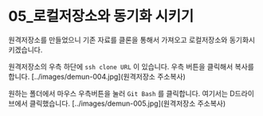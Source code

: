 # 05_로컬저장소와 동기화 시키기
원격저장소를 만들었으니 기존 자료를 클론을 통해서 가져오고 로컬저장소와 동기화시키겠습니다.

원격저장소의 우측 하단에 `ssh clone URL` 이 있습니다. 우측 버튼을 클릭해서 복사를 합니다.
[../images/demun-004.jpg](원격저장소 주소복사)

원하는 폴더에서 마우스 우측버튼을 눌러 `Git Bash` 를 클릭합니다. 여기서는 D드라이브에서 클릭했습니다.
[../images/demun-005.jpg](원격저장소 주소복사)